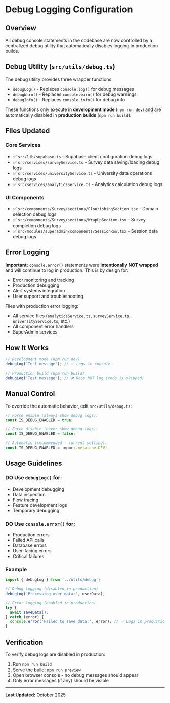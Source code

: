 # Debug Logging Configuration

## Overview
All debug console statements in the codebase are now controlled by a centralized debug utility that automatically disables logging in production builds.

## Debug Utility (`src/utils/debug.ts`)

The debug utility provides three wrapper functions:
- `debugLog()` - Replaces `console.log()` for debug messages
- `debugWarn()` - Replaces `console.warn()` for debug warnings
- `debugInfo()` - Replaces `console.info()` for debug info

These functions only execute in **development mode** (`npm run dev`) and are automatically disabled in **production builds** (`npm run build`).

## Files Updated

### Core Services
- ✅ `src/lib/supabase.ts` - Supabase client configuration debug logs
- ✅ `src/services/surveyService.ts` - Survey data saving/loading debug logs
- ✅ `src/services/universityService.ts` - University data operations debug logs
- ✅ `src/services/analyticsService.ts` - Analytics calculation debug logs

### UI Components
- ✅ `src/components/Survey/sections/FlourishingSection.tsx` - Domain selection debug logs
- ✅ `src/components/Survey/sections/WrapUpSection.tsx` - Survey completion debug logs
- ✅ `src/modules/superadmin/components/SessionRow.tsx` - Session data debug logs

## Error Logging

**Important:** `console.error()` statements were **intentionally NOT wrapped** and will continue to log in production. This is by design for:
- Error monitoring and tracking
- Production debugging
- Alert systems integration
- User support and troubleshooting

Files with production error logging:
- All service files (`analyticsService.ts`, `surveyService.ts`, `universityService.ts`, etc.)
- All component error handlers
- SuperAdmin services

## How It Works

```typescript
// Development mode (npm run dev)
debugLog('Test message'); // ✅ Logs to console

// Production build (npm run build)
debugLog('Test message'); // ❌ Does NOT log (code is skipped)
```

## Manual Control

To override the automatic behavior, edit `src/utils/debug.ts`:

```typescript
// Force enable (always show debug logs):
const IS_DEBUG_ENABLED = true;

// Force disable (never show debug logs):
const IS_DEBUG_ENABLED = false;

// Automatic (recommended - current setting):
const IS_DEBUG_ENABLED = import.meta.env.DEV;
```

## Usage Guidelines

### DO Use `debugLog()` for:
- Development debugging
- Data inspection
- Flow tracing
- Feature development logs
- Temporary debugging

### DO Use `console.error()` for:
- Production errors
- Failed API calls
- Database errors
- User-facing errors
- Critical failures

### Example

```typescript
import { debugLog } from '../utils/debug';

// Debug logging (disabled in production)
debugLog('Processing user data:', userData);

// Error logging (enabled in production)
try {
  await saveData();
} catch (error) {
  console.error('Failed to save data:', error); // ✅ Logs in production
}
```

## Verification

To verify debug logs are disabled in production:
1. Run `npm run build`
2. Serve the build: `npm run preview`
3. Open browser console - no debug messages should appear
4. Only error messages (if any) should be visible

---

**Last Updated:** October 2025


